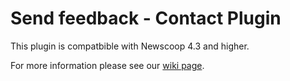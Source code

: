 Send feedback - Contact Plugin
===================

This plugin is compatbible with Newscoop 4.3 and higher.

For more information please see our [wiki page](https://wiki.sourcefabric.org/display/NPS/Send+Feedback+-+Contact+plugin).

